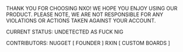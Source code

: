 THANK YOU FOR CHOOSING NXO! WE HOPE YOU ENJOY USING OUR PRODUCT. PLEASE NOTE, WE ARE NOT RESPONSIBLE FOR ANY VIOLATIONS OR ACTIONS TAKEN AGAINST YOUR ACCOUNT.

CURRENT STATUS: UNDETECTED AS FUCK NIG

CONTRIBUTORS:
NUGGET [ FOUNDER ]
RXIN [ CUSTOM BOARDS ]
